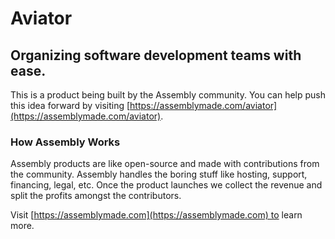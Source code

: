 # Aviator

## Organizing software development teams with ease.

This is a product being built by the Assembly community. You can help push this idea forward by visiting [https://assemblymade.com/aviator](https://assemblymade.com/aviator).

### How Assembly Works

Assembly products are like open-source and made with contributions from the community. Assembly handles the boring stuff like hosting, support, financing, legal, etc. Once the product launches we collect the revenue and split the profits amongst the contributors.

Visit [https://assemblymade.com](https://assemblymade.com) to learn more.
